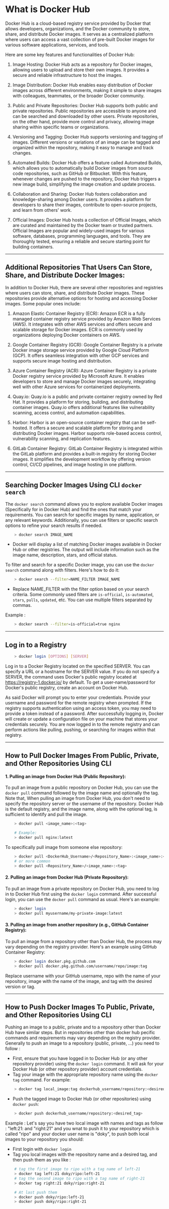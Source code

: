 # What is Docker Hub
Docker Hub is a cloud-based registry service provided by Docker that allows developers, organizations, and the Docker community to store, share, and distribute Docker images. It serves as a centralized platform where users can access a vast collection of pre-built Docker images for various software applications, services, and tools.

Here are some key features and functionalities of Docker Hub:

1. Image Hosting: Docker Hub acts as a repository for Docker images, allowing users to upload and store their own images. It provides a secure and reliable infrastructure to host the images.

2. Image Distribution: Docker Hub enables easy distribution of Docker images across different environments, making it simple to share images with colleagues, teammates, or the broader Docker community.

3. Public and Private Repositories: Docker Hub supports both public and private repositories. Public repositories are accessible to anyone and can be searched and downloaded by other users. Private repositories, on the other hand, provide more control and privacy, allowing image sharing within specific teams or organizations.

4. Versioning and Tagging: Docker Hub supports versioning and tagging of images. Different versions or variations of an image can be tagged and organized within the repository, making it easy to manage and track changes.

5. Automated Builds: Docker Hub offers a feature called Automated Builds, which allows you to automatically build Docker images from source code repositories, such as GitHub or Bitbucket. With this feature, whenever changes are pushed to the repository, Docker Hub triggers a new image build, simplifying the image creation and update process.

6. Collaboration and Sharing: Docker Hub fosters collaboration and knowledge-sharing among Docker users. It provides a platform for developers to share their images, contribute to open-source projects, and learn from others' work.

7. Official Images: Docker Hub hosts a collection of Official Images, which are curated and maintained by the Docker team or trusted partners. Official Images are popular and widely-used images for various software, databases, programming languages, and tools. They are thoroughly tested, ensuring a reliable and secure starting point for building containers.

---

## Additional Repositories That Users Can Store, Share, and Distribute Docker Images:
In addition to Docker Hub, there are several other repositories and registries where users can store, share, and distribute Docker images. These repositories provide alternative options for hosting and accessing Docker images. Some popular ones include:

1. Amazon Elastic Container Registry (ECR): Amazon ECR is a fully managed container registry service provided by Amazon Web Services (AWS). It integrates with other AWS services and offers secure and scalable storage for Docker images. ECR is commonly used by organizations deploying Docker containers on AWS.

2. Google Container Registry (GCR): Google Container Registry is a private Docker image storage service provided by Google Cloud Platform (GCP). It offers seamless integration with other GCP services and supports secure image hosting and distribution.

3. Azure Container Registry (ACR): Azure Container Registry is a private Docker registry service provided by Microsoft Azure. It enables developers to store and manage Docker images securely, integrating well with other Azure services for containerized deployments.

4. Quay.io: Quay.io is a public and private container registry owned by Red Hat. It provides a platform for storing, building, and distributing container images. Quay.io offers additional features like vulnerability scanning, access control, and automation capabilities.

5. Harbor: Harbor is an open-source container registry that can be self-hosted. It offers a secure and scalable platform for storing and distributing Docker images. Harbor supports role-based access control, vulnerability scanning, and replication features.

6. GitLab Container Registry: GitLab Container Registry is integrated within the GitLab platform and provides a built-in registry for storing Docker images. It simplifies the development workflow by offering version control, CI/CD pipelines, and image hosting in one platform.

---

## Searching Docker Images Using CLI `docker search`
The `docker search` command allows you to explore available Docker images (Specifically for in Docker Hub) and find the ones that match your requirements. You can search for specific images by name, application, or any relevant keywords. Additionally, you can use filters or specific search options to refine your search results if needed.
```sh
    > docker search IMAGE_NAME
```
- Docker will display a list of matching Docker images available in Docker Hub or other registries. The output will include information such as the image name, description, stars, and official status.

To filter and search for a specific Docker image, you can use the `docker search` command along with filters. Here's how to do it:
```sh
    > docker search --filter=NAME_FILTER IMAGE_NAME
```
- Replace NAME_FILTER with the filter option based on your search criteria. Some commonly used filters are `is-official`, `is-automated`, `stars`, `pulls`, `updated`, etc. You can use multiple filters separated by commas.

Example :
```sh
    > docker search --filter=is-official=true nginx
```

---

## Log in to a Registry
```sh
    > docker login [OPTIONS] [SERVER]
```

Log  in  to a Docker Registry located on the specified SERVER.  You can specify a URL or a hostname for the SERVER value. If you do not specify a SERVER, the command uses Docker's public registry located at  https://registry-1.docker.io/  by  default.   To  get  a  user‐name/password for Docker's public registry, create an account on Docker Hub.

As said Docker will prompt you to enter your credentials. Provide your username and password for the remote registry when prompted. If the registry supports authentication using an access token, you may need to provide a token instead of a password. After successfully logging in, Docker will create or update a configuration file on your machine that stores your credentials securely. You are now logged in to the remote registry and can perform actions like pulling, pushing, or searching for images within that registry.


---

## How to Pull Docker Images From Public, Private, and Other Repositories Using CLI

#### **1. Pulling an image from Docker Hub (Public Repository):**
To pull an image from a public repository on Docker Hub, you can use the `docker pull` command followed by the image name and optionally the tag. Note that, When pulling an image from Docker Hub, you don't need to specify the repository server or the username of the repository. Docker Hub is the default registry, and the image name, along with the optional tag, is sufficient to identify and pull the image.
```bash
    > docker pull <image_name>:<tag>

    # Example:
    > docker pull nginx:latest
```
To specifically pull image from someone else repository:
```bash
    > docker pull <DockerHub_Username>/<Repository_Name>:<image_name>:<tag>
    # or more common
    > docker pull <Repository_Name>/<image_name>:<tag>
```

#### **2. Pulling an image from Docker Hub (Private Repository):**
To pull an image from a private repository on Docker Hub, you need to log in to Docker Hub first using the `docker login` command. After successful login, you can use the `docker pull` command as usual. Here's an example:
```bash
    > docker login
    > docker pull myusername/my-private-image:latest
```

#### **3. Pulling an image from another repository (e.g., GitHub Container Registry):**
To pull an image from a repository other than Docker Hub, the process may vary depending on the registry provider. Here's an example using GitHub Container Registry:
```bash
    > docker login docker.pkg.github.com
    > docker pull docker.pkg.github.com/username/repo/image:tag
```
Replace username with your GitHub username, repo with the name of your repository, image with the name of the image, and tag with the desired version or tag.

---

## How to Push Docker Images To Public, Private, and Other Repositories Using CLI
Pushing an image to a public, private and to a repository other than Docker Hub have similar steps. But in repositories other than docker hub pecific commands and requirements may vary depending on the registry provider. Generally to push an image to a repository (public, private, ...) you need to follow :
- First, ensure that you have logged in to Docker Hub (or any other repository provider) using the `docker login` command. It will ask for your Docker Hub (or other repository provider) account credentials.
- Tag your image with the appropriate repository name using the `docker tag` command. For example:
```bash
    > docker tag local_image:tag dockerhub_username/repository:<desired_tag>
```
- Push the tagged image to Docker Hub (or other repositories) using `docker push`:
```bash
    > docker push dockerhub_username/repository:<desired_tag>
```

Example :
Let's say you have two local image with names and tags as follow : "left:21: and "right:21" and you wnat to push it to your repository which is called "ripo" and your docker user name is "doky", to push both local images to your repository you should:
- First login with `docker login`
- Tag you local images with the repository name and a desired tag, and then push them as you like :
```bash
    # tag the first image to ripo with a tag name of left-21
    > docker tag left:21 doky/ripo:left-21
    # tag the second image to ripo with a tag name of right-21
    > docker tag right:21 doky/ripo:right-21

    # At last push them
    > docker push doky/ripo:left-21
    > docker push doky/ripo:right-21
```
